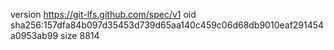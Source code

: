 version https://git-lfs.github.com/spec/v1
oid sha256:157dfa84b097d35453d739d65aa140c459c06d68db9010eaf291454a0953ab99
size 8814
